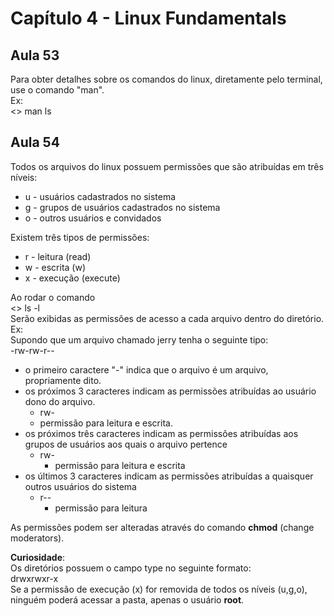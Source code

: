 # Capítulo 4 - Linux Fundamentals

## Aula 53
Para obter detalhes sobre os comandos do linux, diretamente pelo terminal, use o comando "man". <br/>
Ex: <br/>
<> man ls <br/>

## Aula 54
Todos os arquivos do linux possuem permissões que são atribuídas em três níveis:
-   u - usuários cadastrados no sistema
-   g - grupos de usuários cadastrados no sistema
-   o - outros usuários e convidados

Existem três tipos de permissões:
-   r - leitura (read)
-   w - escrita (w)
-   x - execução (execute)

Ao rodar o comando <br/> 
<> ls -l <br/>
Serão exibidas as permissões de acesso a cada arquivo dentro do diretório.<br/>
Ex: <br/>
Supondo que um arquivo chamado jerry tenha o seguinte tipo: <br/>
-rw-rw-r-- <br/>
-   o primeiro caractere "-" indica que o arquivo é um arquivo, propriamente dito.
-   os próximos 3 caracteres indicam as permissões atribuídas ao usuário dono do arquivo.
    -   rw-
    -   permissão para leitura e escrita.
- os próximos três caracteres indicam as permissões atribuídas aos grupos de usuários aos quais o arquivo pertence
  - rw-
    - permissão para leitura e escrita
- os últimos 3 caracteres indicam as permissões atribuídas a quaisquer outros usuários do sistema
  - r--
    - permissão para leitura

As permissões podem ser alteradas através do comando **chmod** (change moderators).

**Curiosidade**: <br/>
Os diretórios possuem o campo type no seguinte formato: <br/>
drwxrwxr-x <br/>
Se a permissão de execução (x) for removida de todos os níveis (u,g,o), ninguém poderá acessar a pasta, apenas o usuário **root**.

